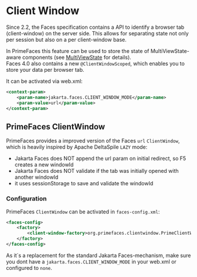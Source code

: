 # Client Window

Since 2.2, the Faces specification contains a API to identify a browser tab (client-window) on the server side.
This allows for separating state not only per session but also on a per client-window base.

In PrimeFaces this feature can be used to store the state of MultiViewState-aware components (see [MultiViewState](core/multiviewstate.md) for details).  
Faces 4.0 also contains a new `@ClientWindowScoped`, which enables you to store your data per browser tab.

It can be activated via web.xml:
```xml
<context-param>
    <param-name>jakarta.faces.CLIENT_WINDOW_MODE</param-name>
    <param-value>url</param-value>
</context-param>
```

## PrimeFaces ClientWindow

PrimeFaces provides a improved version of the Faces `url` `ClientWindow`, which is heavily inspired by Apache DeltaSpile `LAZY` mode:
* Jakarta Faces does NOT append the url param on initial redirect, so F5 creates a new windowId
* Jakarta Faces does NOT validate if the tab was initially opened with another windowId
* it uses sessionStorage to save and validate the windowId


### Configuration
PrimeFaces `ClientWindow` can be activated in `faces-config.xml`:
```xml
<faces-config>
    <factory>
        <client-window-factory>org.primefaces.clientwindow.PrimeClientWindowFactory</client-window-factory>
    </factory>
</faces-config>
```

As it´s a replacement for the standard Jakarta Faces-mechanism, make sure you dont have a `jakarta.faces.CLIENT_WINDOW_MODE` in your web.xml or configured to `none`.
